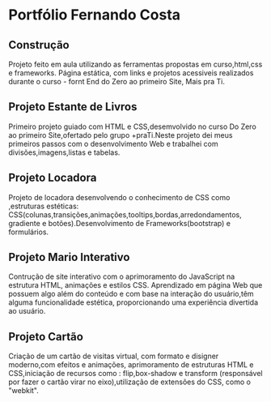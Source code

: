# Portfólio Fernando Costa

## Construção

Projeto feito em aula  utilizando  as ferramentas  propostas em curso,html,css e frameworks.
Página estática,  com links  e projetos acessiveis realizados durante o curso  - fornt End do Zero ao primeiro Site, Mais pra Ti.


## Projeto Estante de Livros

Primeiro projeto guiado com HTML e CSS,desemvolvido no curso Do Zero ao primeiro Site,ofertado pelo grupo +praTi.Neste projeto dei meus primeiros passos 
com o desenvolvimento Web e trabalhei com divisões,imagens,listas e tabelas.


## Projeto Locadora

Projeto de locadora desenvolvendo o conhecimento de CSS como ,estruturas estéticas: CSS(colunas,transições,animações,tooltips,bordas,arredondamentos, 
gradiente e botões).Desenvolvimento de Frameworks(bootstrap) e formulários.


## Projeto Mario Interativo

Contrução de site interativo com o aprimoramento do JavaScript na estrutura HTML, animações e estilos CSS.
Aprendizado em página Web que possuem algo além do conteúdo e com base na interação do usuário,têm alguma funcionalidade estética,
proporcionando uma experiência divertida ao usuário.


## Projeto Cartão

Criação de um cartão de visitas virtual, com formato e disigner moderno,com efeitos e animações, aprimoramento de estruturas HTML e CSS,iniciação de recursos como : flip,box-shadow e transform (responsável por fazer o cartão virar no eixo),utilização de extensões do CSS, como o "webkit".

